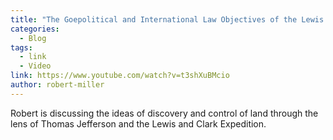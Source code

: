 ```yaml
---
title: "The Goepolitical and International Law Objectives of the Lewis and Clark Expedition"
categories:
  - Blog
tags:
  - link
  - Video
link: https://www.youtube.com/watch?v=t3shXuBMcio
author: robert-miller
---
```

Robert is discussing the ideas of discovery and control of land through the lens of Thomas Jefferson and the Lewis and Clark Expedition.